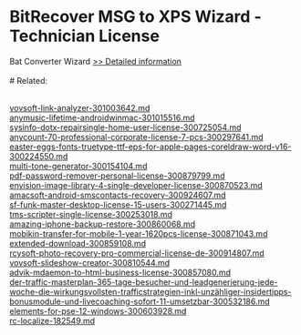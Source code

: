 # BitRecover MSG to XPS Wizard - Technician License
Bat Converter Wizard
[>> Detailed information](https://secure.shareit.com/shareit/product.html?productid=300954700&affiliateid=200057808)<br/><br/># Related:

<br />[vovsoft-link-analyzer-301003642.md](https://github.com/downloadplanet/downloadplanet/blob/main/vovsoft-link-analyzer-301003642.md)<br />[anymusic-lifetime-androidwinmac-301015516.md](https://github.com/downloadplanet/downloadplanet/blob/main/anymusic-lifetime-androidwinmac-301015516.md)<br />[sysinfo-dotx-repairsingle-home-user-license-300725054.md](https://github.com/downloadplanet/downloadplanet/blob/main/sysinfo-dotx-repairsingle-home-user-license-300725054.md)<br />[anycount-70-professional-corporate-license-7-pcs-300297641.md](https://github.com/downloadplanet/downloadplanet/blob/main/anycount-70-professional-corporate-license-7-pcs-300297641.md)<br />[easter-eggs-fonts-truetype-ttf-eps-for-apple-pages-coreldraw-word-v16-300224550.md](https://github.com/downloadplanet/downloadplanet/blob/main/easter-eggs-fonts-truetype-ttf-eps-for-apple-pages-coreldraw-word-v16-300224550.md)<br />[multi-tone-generator-300154104.md](https://github.com/downloadplanet/downloadplanet/blob/main/multi-tone-generator-300154104.md)<br />[pdf-password-remover-personal-license-300879799.md](https://github.com/downloadplanet/downloadplanet/blob/main/pdf-password-remover-personal-license-300879799.md)<br />[envision-image-library-4-single-developer-license-300870523.md](https://github.com/downloadplanet/downloadplanet/blob/main/envision-image-library-4-single-developer-license-300870523.md)<br />[amacsoft-android-smscontacts-recovery-300924607.md](https://github.com/downloadplanet/downloadplanet/blob/main/amacsoft-android-smscontacts-recovery-300924607.md)<br />[sf-funk-master-desktop-license-15-users-300271445.md](https://github.com/downloadplanet/downloadplanet/blob/main/sf-funk-master-desktop-license-15-users-300271445.md)<br />[tms-scripter-single-license-300253018.md](https://github.com/downloadplanet/downloadplanet/blob/main/tms-scripter-single-license-300253018.md)<br />[amazing-iphone-backup-restore-300860068.md](https://github.com/downloadplanet/downloadplanet/blob/main/amazing-iphone-backup-restore-300860068.md)<br />[mobikin-transfer-for-mobile-1-year-1620pcs-license-300871043.md](https://github.com/downloadplanet/downloadplanet/blob/main/mobikin-transfer-for-mobile-1-year-1620pcs-license-300871043.md)<br />[extended-download-300859108.md](https://github.com/downloadplanet/downloadplanet/blob/main/extended-download-300859108.md)<br />[rcysoft-photo-recovery-pro-commercial-license-de-300914807.md](https://github.com/downloadplanet/downloadplanet/blob/main/rcysoft-photo-recovery-pro-commercial-license-de-300914807.md)<br />[vovsoft-slideshow-creator-300810544.md](https://github.com/downloadplanet/downloadplanet/blob/main/vovsoft-slideshow-creator-300810544.md)<br />[advik-mdaemon-to-html-business-license-300857080.md](https://github.com/downloadplanet/downloadplanet/blob/main/advik-mdaemon-to-html-business-license-300857080.md)<br />[der-traffic-masterplan-365-tage-besucher-und-leadgenerierung-jede-woche-die-wirkungsvollsten-trafficstrategien-inkl-unzähliger-insidertipps-bonusmodule-und-livecoaching-sofort-11-umsetzbar-300532186.md](https://github.com/downloadplanet/downloadplanet/blob/main/der-traffic-masterplan-365-tage-besucher-und-leadgenerierung-jede-woche-die-wirkungsvollsten-trafficstrategien-inkl-unzähliger-insidertipps-bonusmodule-und-livecoaching-sofort-11-umsetzbar-300532186.md)<br />[elements-for-pse-12-windows-300603928.md](https://github.com/downloadplanet/downloadplanet/blob/main/elements-for-pse-12-windows-300603928.md)<br />[rc-localize-182549.md](https://github.com/downloadplanet/downloadplanet/blob/main/rc-localize-182549.md)